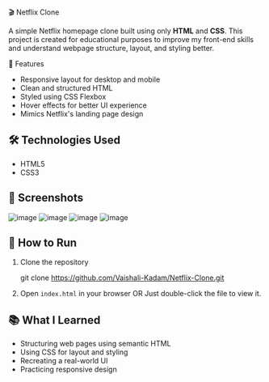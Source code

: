 🎬 Netflix Clone

A simple Netflix homepage clone built using only **HTML** and **CSS**. This project is created for educational purposes to improve my front-end skills and understand webpage structure, layout, and styling better.


🌟 Features

* Responsive layout for desktop and mobile
* Clean and structured HTML
* Styled using CSS Flexbox
* Hover effects for better UI experience
* Mimics Netflix's landing page design

## 🛠️ Technologies Used

* HTML5
* CSS3


## 📸 Screenshots
![image](https://github.com/user-attachments/assets/7fc43c6a-e8a1-4ae7-a9e4-0722151cb9f0)
![image](https://github.com/user-attachments/assets/d3b81fc0-76ab-41cc-99bc-19541c197ce6)
![image](https://github.com/user-attachments/assets/448021a2-57f7-4997-8040-a53782697613)
![image](https://github.com/user-attachments/assets/ff1a026f-9e65-4d52-b253-72945a95fa30)


## 🚀 How to Run

1. Clone the repository

   git clone https://github.com/Vaishali-Kadam/Netflix-Clone.git
  
2. Open `index.html` in your browser
   OR
   Just double-click the file to view it.

## 📚 What I Learned

* Structuring web pages using semantic HTML
* Using CSS for layout and styling
* Recreating a real-world UI
* Practicing responsive design

